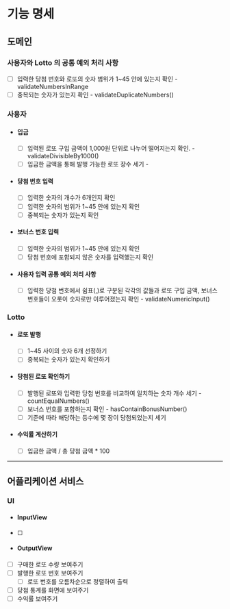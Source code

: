 
# 기능 명세

## 도메인

### 사용자와 Lotto 의 공통 예외 처리 사항
  - [ ] 입력한 당첨 번호와 로또의 숫자 범위가 1~45 안에 있는지 확인 - validateNumbersInRange 
  - [ ] 중복되는 숫자가 있는지 확인 - validateDuplicateNumbers()

### 사용자
- #### 입금
  - [ ] 입력된 로또 구입 금액이 1,000원 단위로 나누어 떨어지는지 확인. - validateDivisibleBy1000()
  - [ ] 입금한 금액을 통해 발행 가능한 로또 장수 세기 -

- #### 당첨 번호 입력
  - [ ] 입력한 숫자의 개수가 6개인지 확인
  - [ ] 입력한 숫자의 범위가 1~45 안에 있는지 확인
  - [ ] 중복되는 숫자가 있는지 확인

- #### 보너스 번호 입력
  - [ ] 입력한 숫자의 범위가 1~45 안에 있는지 확인
  - [ ] 당첨 번호에 포함되지 않은 숫자를 입력했는지 확인

- #### 사용자 입력 공통 예외 처리 사항
  - [ ] 입력한 당첨 번호에서 쉼표(,)로 구분된 각각의 값들과 로또 구입 금액, 보너스 번호들이 오롯이 숫자로만 이루어졌는지 확인 - validateNumericInput()



### Lotto
- #### 로또 발행
  - [ ] 1~45 사이의 숫자 6개 선정하기
  - [ ] 중복되는 숫자가 있는지 확인하기

- #### 당첨된 로또 확인하기
  - [ ] 발행된 로또와 입력한 당첨 번호를 비교하여 일치하는 숫자 개수 세기 - countEqualNumbers() 
  - [ ] 보너스 번호를 포함하는지 확인 - hasContainBonusNumber()
  - [ ] 기준에 따라 해당하는 등수에 몇 장이 당첨되었는지 세기

- #### 수익률 계산하기
  - [ ] 입금한 금액 / 총 당첨 금액 * 100

---

## 어플리케이션 서비스

### UI
- #### InputView
- [ ]

- #### OutputView
- [ ] 구매한 로또 수량 보여주기
- [ ] 발행한 로또 번호 보여주기
  - [ ] 로또 번호를 오름차순으로 정렬하여 출력
- [ ] 당첨 통계를 화면에 보여주기
- [ ] 수익률 보여주기